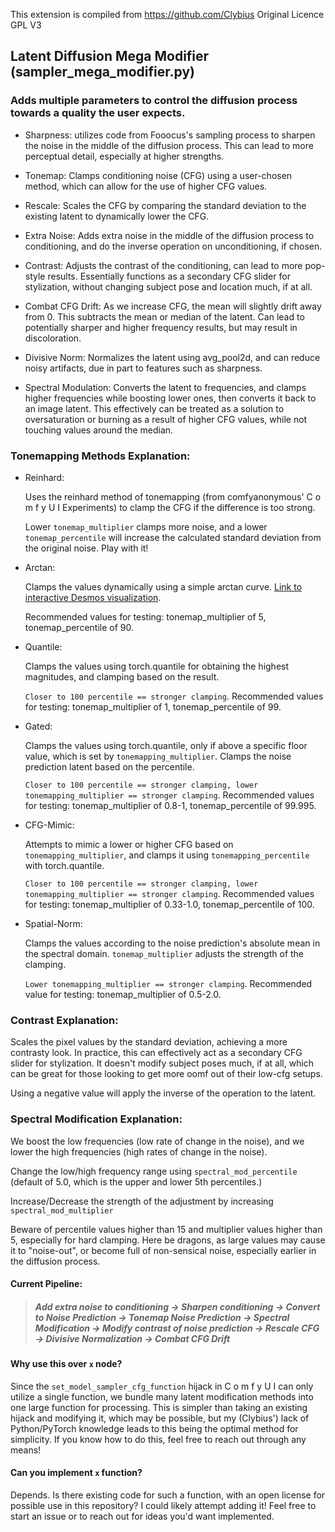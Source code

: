 This extension is compiled from https://github.com/Clybius
Original Licence GPL V3


## Latent Diffusion Mega Modifier (sampler_mega_modifier.py)
### Adds multiple parameters to control the diffusion process towards a quality the user expects.
* Sharpness: utilizes code from Fooocus's sampling process to sharpen the noise in the middle of the diffusion process.
This can lead to more perceptual detail, especially at higher strengths.

* Tonemap: Clamps conditioning noise (CFG) using a user-chosen method, which can allow for the use of higher CFG values.

* Rescale: Scales the CFG by comparing the standard deviation to the existing latent to dynamically lower the CFG.

* Extra Noise: Adds extra noise in the middle of the diffusion process to conditioning, and do the inverse operation on unconditioning, if chosen.

* Contrast: Adjusts the contrast of the conditioning, can lead to more pop-style results. Essentially functions as a secondary CFG slider for stylization, without changing subject pose and location much, if at all.

* Combat CFG Drift: As we increase CFG, the mean will slightly drift away from 0. This subtracts the mean or median of the latent. Can lead to potentially sharper and higher frequency results, but may result in discoloration.

* Divisive Norm: Normalizes the latent using avg_pool2d, and can reduce noisy artifacts, due in part to features such as sharpness.

* Spectral Modulation: Converts the latent to frequencies, and clamps higher frequencies while boosting lower ones, then converts it back to an image latent. This effectively can be treated as a solution to oversaturation or burning as a result of higher CFG values, while not touching values around the median.

### Tonemapping Methods Explanation:
* Reinhard: <p>Uses the reinhard method of tonemapping (from comfyanonymous' C o m f y U I Experiments) to clamp the CFG if the difference is too strong.

  Lower `tonemap_multiplier` clamps more noise, and a lower `tonemap_percentile` will increase the calculated standard deviation from the original noise. Play with it!</p>
* Arctan: <p>Clamps the values dynamically using a simple arctan curve. [Link to interactive Desmos visualization](https://www.desmos.com/calculator/e4nrcdpqbl).

  Recommended values for testing: tonemap_multiplier of 5, tonemap_percentile of 90.</p>
* Quantile: <p>Clamps the values using torch.quantile for obtaining the highest magnitudes, and clamping based on the result.


  `Closer to 100 percentile == stronger clamping`. Recommended values for testing: tonemap_multiplier of 1, tonemap_percentile of 99.</p>
* Gated: <p>Clamps the values using torch.quantile, only if above a specific floor value, which is set by `tonemapping_multiplier`. Clamps the noise prediction latent based on the percentile.


  `Closer to 100 percentile == stronger clamping, lower tonemapping_multiplier == stronger clamping`. Recommended values for testing: tonemap_multiplier of 0.8-1, tonemap_percentile of 99.995.</p>
* CFG-Mimic: <p>Attempts to mimic a lower or higher CFG based on `tonemapping_multiplier`, and clamps it using `tonemapping_percentile` with torch.quantile.


  `Closer to 100 percentile == stronger clamping, lower tonemapping_multiplier == stronger clamping`. Recommended values for testing: tonemap_multiplier of 0.33-1.0, tonemap_percentile of 100.</p>
* Spatial-Norm: <p>Clamps the values according to the noise prediction's absolute mean in the spectral domain. `tonemap_multiplier` adjusts the strength of the clamping.


  `Lower tonemapping_multiplier == stronger clamping`. Recommended value for testing: tonemap_multiplier of 0.5-2.0.</p>

### Contrast Explanation:
<p>Scales the pixel values by the standard deviation, achieving a more contrasty look. In practice, this can effectively act as a secondary CFG slider for stylization. It doesn't modify subject poses much, if at all, which can be great for those looking to get more oomf out of their low-cfg setups.

Using a negative value will apply the inverse of the operation to the latent.</p>

### Spectral Modification Explanation:
<p>We boost the low frequencies (low rate of change in the noise), and we lower the high frequencies (high rates of change in the noise). 

Change the low/high frequency range using `spectral_mod_percentile` (default of 5.0, which is the upper and lower 5th percentiles.)

Increase/Decrease the strength of the adjustment by increasing `spectral_mod_multiplier`

Beware of percentile values higher than 15 and multiplier values higher than 5, especially for hard clamping. Here be dragons, as large values may cause it to "noise-out", or become full of non-sensical noise, especially earlier in the diffusion process.</p>


#### Current Pipeline:
>##### Add extra noise to conditioning -> Sharpen conditioning -> Convert to Noise Prediction -> Tonemap Noise Prediction -> Spectral Modification -> Modify contrast of noise prediction -> Rescale CFG -> Divisive Normalization -> Combat CFG Drift

#### Why use this over `x` node?
Since the `set_model_sampler_cfg_function` hijack in C o m f y U I can only utilize a single function, we bundle many latent modification methods into one large function for processing. This is simpler than taking an existing hijack and modifying it, which may be possible, but my (Clybius') lack of Python/PyTorch knowledge leads to this being the optimal method for simplicity. If you know how to do this, feel free to reach out through any means!

#### Can you implement `x` function?
Depends. Is there existing code for such a function, with an open license for possible use in this repository? I could likely attempt adding it! Feel free to start an issue or to reach out for ideas you'd want implemented.
